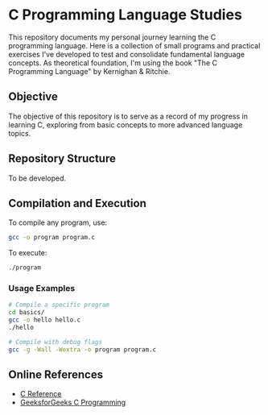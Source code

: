# C Programming Language Studies

This repository documents my personal journey learning the C programming language. Here is a collection of small programs and practical exercises I've developed to test and consolidate fundamental language concepts. As theoretical foundation, I'm using the book "The C Programming Language" by Kernighan & Ritchie.

## Objective

The objective of this repository is to serve as a record of my progress in learning C, exploring from basic concepts to more advanced language topics.

## Repository Structure

To be developed.

## Compilation and Execution

To compile any program, use:

```bash
gcc -o program program.c
```

To execute:

```bash
./program
```

### Usage Examples

```bash
# Compile a specific program
cd basics/
gcc -o hello hello.c
./hello

# Compile with debug flags
gcc -g -Wall -Wextra -o program program.c
```

## Online References

- [C Reference](https://en.cppreference.com/w/c)
- [GeeksforGeeks C Programming](https://www.geeksforgeeks.org/c-programming-language/)